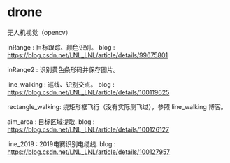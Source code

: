 # drone
无人机视觉（opencv）

inRange : 目标跟踪、颜色识别。
          blog : https://blog.csdn.net/LNL_LNL/article/details/99675801

inRange2 : 识别黄色条形码并保存图片。

line_walking : 巡线、识别交点。
               blog : https://blog.csdn.net/LNL_LNL/article/details/100119625
               
rectangle_walking: 绕矩形框飞行（没有实际测飞过），参照 line_walking 博客。 

aim_area : 目标区域提取.
           blog : https://blog.csdn.net/LNL_LNL/article/details/100126127

line_2019 : 2019电赛识别电缆线.
           blog : https://blog.csdn.net/LNL_LNL/article/details/100127957 
